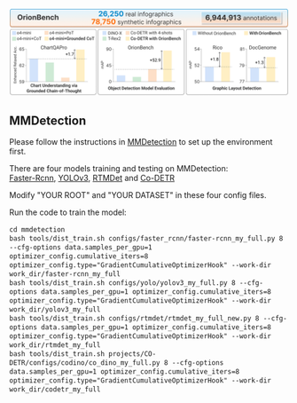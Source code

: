 ![TEASER](./teaser.png)
## MMDetection
Please follow the instructions in [MMDetection](./mmdetection) to set up the environment first.  

There are four models training and testing on MMDetection:  
[Faster-Rcnn](./mmdetection/configs/faster_rcnn/faster-rcnn_my_full.py), [YOLOv3](./mmdetection/configs/yolo/yolov3_my_full.py), [RTMDet](./mmdetection/configs/rtmdet/rtmdet_my_full.py) and [Co-DETR](./mmdetection/projects/CO-DETR/configs/codino/co_dino_my_full.py)

Modify "YOUR ROOT" and "YOUR DATASET" in these four config files.

Run the code to train the model:
```
cd mmdetection
bash tools/dist_train.sh configs/faster_rcnn/faster-rcnn_my_full.py 8 --cfg-options data.samples_per_gpu=1 optimizer_config.cumulative_iters=8 optimizer_config.type="GradientCumulativeOptimizerHook" --work-dir work_dir/faster-rcnn_my_full
bash tools/dist_train.sh configs/yolo/yolov3_my_full.py 8 --cfg-options data.samples_per_gpu=1 optimizer_config.cumulative_iters=8 optimizer_config.type="GradientCumulativeOptimizerHook" --work-dir work_dir/yolov3_my_full
bash tools/dist_train.sh configs/rtmdet/rtmdet_my_full_new.py 8 --cfg-options data.samples_per_gpu=1 optimizer_config.cumulative_iters=8 optimizer_config.type="GradientCumulativeOptimizerHook" --work-dir work_dir/rtmdet_my_full
bash tools/dist_train.sh projects/CO-DETR/configs/codino/co_dino_my_full.py 8 --cfg-options data.samples_per_gpu=1 optimizer_config.cumulative_iters=8 optimizer_config.type="GradientCumulativeOptimizerHook" --work-dir work_dir/codetr_my_full
```